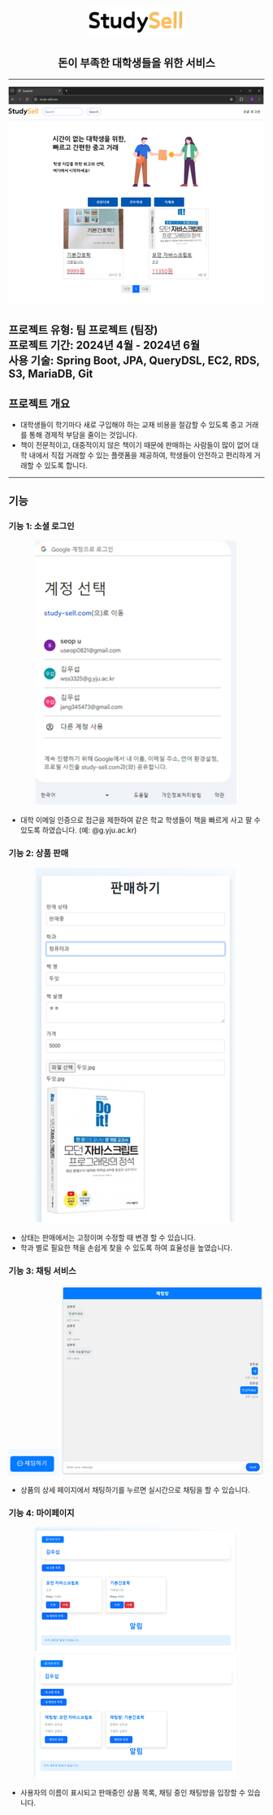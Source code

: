 <div align="center">
    <img src="src/main/resources/static/images/StudySell.png" alt="StudySell Project Image">
   <h2>돈이 부족한 대학생들을 위한 서비스</h2>
</div>

---
<div align="center">
    <img src="img.png" width="550">
</div>

**프로젝트 유형**: 팀 프로젝트 (팀장)  
**프로젝트 기간**: 2024년 4월 - 2024년 6월  
**사용 기술**: Spring Boot, JPA, QueryDSL, EC2, RDS, S3, MariaDB, Git
---

## 프로젝트 개요
- 대학생들이 학기마다 새로 구입해야 하는 교재 비용을 절감할 수 있도록 중고 거래를 통해 경제적 부담을 줄이는 것입니다. 
- 책이 전문적이고, 대중적이지 않은 책이기 때문에 판매하는 사람들이 많이 없어 대학 내에서 직접 거래할 수 있는 플랫폼을 제공하여,
학생들이 안전하고 편리하게 거래할 수 있도록 합니다.

---
## 기능
### 기능 1: 소셜 로그인
<div align="center">
    <img src="img_1.png" width="400">
</div>

- 대학 이메일 인증으로 접근을 제한하여 같은 학교 학생들이 책을 빠르게 사고 팔 수 있도록 하였습니다. (예: @g.yju.ac.kr)

### 기능 2: 상품 판매
<div align="center">
    <img src="img_2.png" width="400">
</div>

- 상태는 판매에서는 고정이며 수정할 때 변경 할 수 있습니다.
- 학과 별로 필요한 책을 손쉽게 찾을 수 있도록 하여 효율성을 높였습니다.

### 기능 3: 채팅 서비스
<div align="center">
    <img src="img_3.png" width="100">
    <img src="img_4.png" width="400">
</div>

- 상품의 상세 페이지에서 채팅하기를 누르면 실시간으로 채팅을 할 수 있습니다.

### 기능 4: 마이페이지
<div align="center">
    <img src="img_5.png">
    <img src="img_6.png">
</div>

- 사용자의 이름이 표시되고 판매중인 상품 목록, 채팅 중인 채팅방을 입장할 수 있습니다.